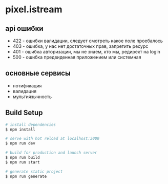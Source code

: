 # pixel.istream

## api ошибки
- 422 - ошибки валидации, следует смотреть какое поле проебалось
- 403 - ошибка, у нас нет достаточных прав, запретить ресурс
- 401 - ошибка авторизации, мы не знаем, кто мы, редирект на login
- 500 - ошибка предвиденная приложением или системная

## основные сервисы
- нотификация
- валидация
- мультиязычность

## Build Setup

```bash
# install dependencies
$ npm install

# serve with hot reload at localhost:3000
$ npm run dev

# build for production and launch server
$ npm run build
$ npm run start

# generate static project
$ npm run generate
```

